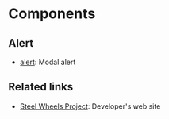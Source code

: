 # Components
## Alert
* [alert](Components/alert.md): Modal alert

## Related links
* [Steel Wheels Project](https://steelwheels.github.io): Developer's web site
